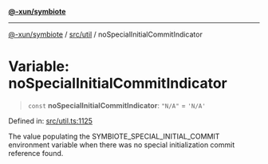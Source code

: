 [**@-xun/symbiote**](../../../README.md)

***

[@-xun/symbiote](../../../README.md) / [src/util](../README.md) / noSpecialInitialCommitIndicator

# Variable: noSpecialInitialCommitIndicator

> `const` **noSpecialInitialCommitIndicator**: `"N/A"` = `'N/A'`

Defined in: [src/util.ts:1125](https://github.com/Xunnamius/symbiote/blob/15958ef64db3e6bbd3a724cff425dee47b08713b/src/util.ts#L1125)

The value populating the SYMBIOTE_SPECIAL_INITIAL_COMMIT environment variable
when there was no special initialization commit reference found.
